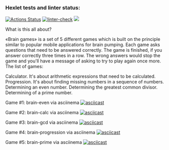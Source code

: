### Hexlet tests and linter status:
[![Actions Status](https://github.com/M4XPRD/frontend-project-lvl1/workflows/hexlet-check/badge.svg)](https://github.com/M4XPRD/frontend-project-lvl1/actions)
[![linter-check](https://github.com/M4XPRD/frontend-project-lvl1/actions/workflows/linter-check.yml/badge.svg)](https://github.com/M4XPRD/frontend-project-lvl1/actions/workflows/linter-check.yml)
<a href="https://codeclimate.com/github/codeclimate/codeclimate/maintainability"><img src="https://api.codeclimate.com/v1/badges/a99a88d28ad37a79dbf6/maintainability" /></a>

What is this all about?

«Brain games» is a set of 5 different games which is built on the principle similar to popular mobile applications for brain pumping. Each game asks questions that need to be answered correctly. The game is finished, if you answer correctly three times in a row. The wrong answers would stop the game and you'll have a message of asking to try to play again once more. The list of games:

Calculator. It's about arithmetic expressions that need to be calculated.
Progression. It's about finding missing numbers in a sequence of numbers.
Determining an even number.
Determining the greatest common divisor.
Determining of a prime number.

Game #1: brain-even via asciinema [![asciicast](https://asciinema.org/a/444554.svg)](https://asciinema.org/a/444554)

Game #2: brain-calc via asciinema [![asciicast](https://asciinema.org/a/445228.svg)](https://asciinema.org/a/445228)

Game #3: brain-gcd via asciinema [![asciicast](https://asciinema.org/a/445356.svg)](https://asciinema.org/a/445356)

Game #4: brain-progression via asciinema [![asciicast](https://asciinema.org/a/446259.svg)](https://asciinema.org/a/446259)

Game #5: brain-prime via asciinema [![asciicast](https://asciinema.org/a/446284.svg)](https://asciinema.org/a/446284)
